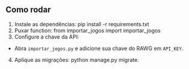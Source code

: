 ## Como rodar
1. Instale as dependências: pip install -r requirements.txt
2. Puxar function: from importar_jogos import importar_jogos
3. Configure a chave da API:
- Abra `importar_jogos.py` e adicione sua chave do RAWG em `API_KEY`.
4. Aplique as migrações: python manage.py migrate.
